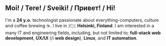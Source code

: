 ## Moi! / Tere! / Sveiki! / Привет! / Hi!

I'm a **24 y.o.** technologist passionate about everything-computers, culture and coffee brewing ☕. I live in 🇫🇮 **Helsinki, Finland**. I am interested in a many IT and engineering fields, including, but not limited to; **full-stack web development**, **UX/UI** (/i **web design**), **Linux**, and **IT automation**.
